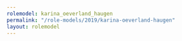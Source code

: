 ```yaml
---
rolemodel: karina_oeverland_haugen
permalink: "/role-models/2019/karina-oeverland-haugen"
layout: rolemodel
---
```


